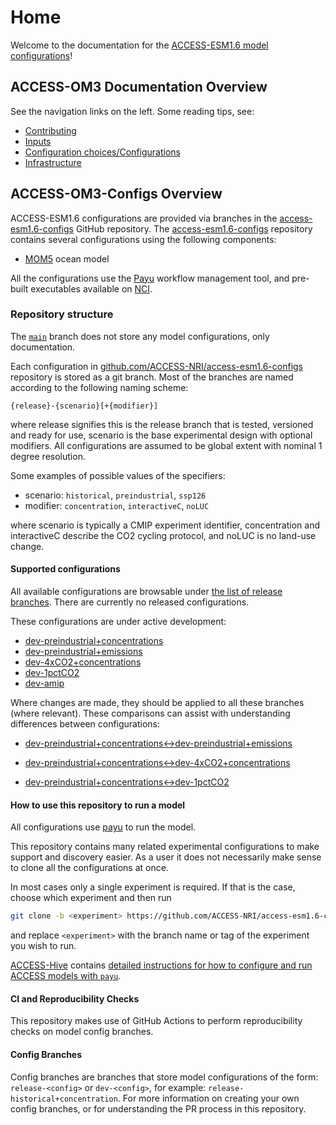 
# Home

Welcome to the documentation for the [ACCESS-ESM1.6 model configurations](https://github.com/ACCESS-NRI/access-ESM1.6-configs)! 


## ACCESS-OM3 Documentation Overview

See the navigation links on the left. Some reading tips, see:

 - [Contributing](/contributing) 
 - [Inputs](/inputs/Forcing-data-models) 
 - [Configuration choices/Configurations](/configurations/Overview/) 
 - [Infrastructure](/infrastructure/Architecture/) 

## ACCESS-OM3-Configs Overview
ACCESS-ESM1.6 configurations are provided via branches in the [access-esm1.6-configs](https://github.com/ACCESS-NRI/access-esm1.6-configs) GitHub repository. The [access-esm1.6-configs](https://github.com/ACCESS-NRI/access-esm1.6-configs) repository contains several configurations using the following components:

- [MOM5](https://github.com/ACCESS-NRI/mom5) ocean model

All the configurations use the [Payu](https://payu.readthedocs.io/en/latest/) workflow management tool, and pre-built executables available on [NCI](https://nci.org.au/).

### Repository structure

The [`main`](https://github.com/ACCESS-NRI/access-esm1.6-configs/tree/main) branch does not store any model configurations, only documentation.

Each configuration in [github.com/ACCESS-NRI/access-esm1.6-configs](https://github.com/ACCESS-NRI/access-esm1.6-configs) repository is stored as a git branch. Most of the branches are named according to the following naming scheme:

`{release}-{scenario}[+{modifier}]`

where release signifies this is the release branch that is tested, versioned and ready for use, scenario is the base experimental design with optional modifiers. All configurations are assumed to be global extent with nominal 1 degree resolution.

Some examples of possible values of the specifiers:

- scenario: `historical`, `preindustrial`, `ssp126`
- modifier: `concentration`, `interactiveC`, `noLUC`

where scenario is typically a CMIP experiment identifier, concentration and interactiveC describe the CO2 cycling protocol, and noLUC is no land-use change.

#### Supported configurations

All available configurations are browsable under [the list of release branches](https://github.com/ACCESS-NRI/access-esm1.6-configs/branches/all?query=release-). There are currently no released configurations.


These configurations are under active development:
- [dev-preindustrial+concentrations](https://github.com/ACCESS-NRI/access-esm1.6-configs/tree/dev-preindustrial%2Bconcentrations)
- [dev-preindustrial+emissions](https://github.com/ACCESS-NRI/access-esm1.6-configs/tree/dev-preindustrial%2Bemissions)
- [dev-4xCO2+concentrations](https://github.com/ACCESS-NRI/access-esm1.6-configs/tree/dev-4xCO2%2Bconcentrations)
- [dev-1pctCO2](https://github.com/ACCESS-NRI/access-esm1.6-configs/tree/dev-1pctCO2)
- [dev-amip](https://github.com/ACCESS-NRI/access-esm1.6-configs/tree/dev-amip)

Where changes are made, they should be applied to all these branches (where relevant). These comparisons can assist with understanding differences between configurations:

- [dev-preindustrial+concentrations↔️dev-preindustrial+emissions
](https://github.com/ACCESS-NRI/access-esm1.6-configs/compare/dev-preindustrial+concentrations..dev-preindustrial+emissions
)

- [dev-preindustrial+concentrations↔️dev-4xCO2+concentrations
](https://github.com/ACCESS-NRI/access-esm1.6-configs/compare/dev-preindustrial+concentrations..dev-4xCO2+concentrations
)

- [dev-preindustrial+concentrations↔️dev-1pctCO2
](https://github.com/ACCESS-NRI/access-esm1.6-configs/compare/dev-preindustrial+concentrations..dev-1pctCO2
)



#### How to use this repository to run a model

All configurations use [payu](https://github.com/payu-org/payu) to run the model.

This repository contains many related experimental configurations to make support
and discovery easier. As a user it does not necessarily make sense to clone all the
configurations at once.

In most cases only a single experiment is required. If that is the case, choose which experiment and then run

```sh
git clone -b <experiment> https://github.com/ACCESS-NRI/access-esm1.6-configs <experiment>
```

and replace `<experiment>` with the branch name or tag of the experiment you wish to run.

[ACCESS-Hive](https://access-hive.org.au/) contains [detailed instructions for how to configure and run ACCESS models with `payu`](https://access-hive.org.au/models/run-a-model).

#### CI and Reproducibility Checks

This repository makes use of GitHub Actions to perform reproducibility checks on model config branches.

#### Config Branches

Config branches are branches that store model configurations of the form: `release-<config>` or `dev-<config>`, for example: `release-historical+concentration`. For more information on creating your own config branches, or for understanding the PR process in this repository.

